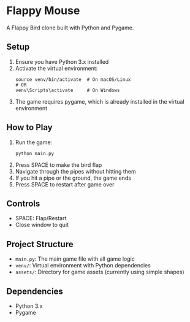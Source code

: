# Flappy Mouse

A Flappy Bird clone built with Python and Pygame.

## Setup

1. Ensure you have Python 3.x installed
2. Activate the virtual environment:
   ```
   source venv/bin/activate  # On macOS/Linux
   # OR
   venv\Scripts\activate     # On Windows
   ```
3. The game requires pygame, which is already installed in the virtual environment

## How to Play

1. Run the game:
   ```
   python main.py
   ```
2. Press SPACE to make the bird flap
3. Navigate through the pipes without hitting them
4. If you hit a pipe or the ground, the game ends
5. Press SPACE to restart after game over

## Controls

- SPACE: Flap/Restart
- Close window to quit

## Project Structure

- `main.py`: The main game file with all game logic
- `venv/`: Virtual environment with Python dependencies
- `assets/`: Directory for game assets (currently using simple shapes)

## Dependencies

- Python 3.x
- Pygame 